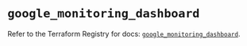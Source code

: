 # `google_monitoring_dashboard`

Refer to the Terraform Registry for docs: [`google_monitoring_dashboard`](https://registry.terraform.io/providers/hashicorp/google-beta/6.29.0/docs/resources/google_monitoring_dashboard).
